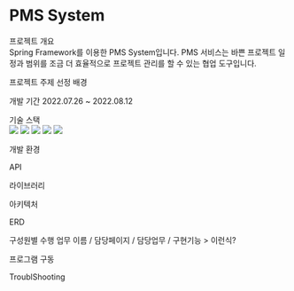# PMS System

프로젝트 개요  
Spring Framework를 이용한 PMS System입니다.
PMS 서비스는 바쁜 프로젝트 일정과 범위를 조금 더 효율적으로 프로젝트 관리를 할 수 있는 협업 도구입니다.



프로젝트 주제 선정 배경



개발 기간
2022.07.26 ~ 2022.08.12


기술 스택  
<img src="https://img.shields.io/badge/java-007396?style=for-the-badge&logo=java&logoColor=white"> 
<img src="https://img.shields.io/badge/html5-E34F26?style=for-the-badge&logo=html5&logoColor=white">
<img src="https://img.shields.io/badge/css-1572B6?style=for-the-badge&logo=css3&logoColor=white"> 
<img src="https://img.shields.io/badge/javascript-F7DF1E?style=for-the-badge&logo=javascript&logoColor=black">
<img src="https://img.shields.io/badge/oracle-F80000?style=for-the-badge&logo=oracle&logoColor=white"> 



개발 환경



API



라이브러리



아키텍처



ERD



구성원별 수행 업무
이름 / 담당페이지 / 담당업무 / 구현기능 > 이런식?



프로그램 구동



TroublShooting


